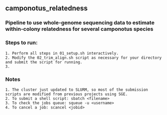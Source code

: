 ## camponotus_relatedness

### Pipeline to use whole-genome sequencing data to estimate within-colony relatedness for several camponotus species

### Steps to run:
    1. Perform all steps in 01_setup.sh interactively.
    2. Modify the 02_trim_align.sh script as necessary for your directory and submit the script for running.
    3. 

### Notes
    1. The cluster just updated to SLURM, so most of the submission scripts are modified from previous projects using SGE.
    2. To submit a shell script: sbatch <filename>
    3. To check the jobs queue: squeue -u <username>
    4. To cancel a job: scancel <jobid>
